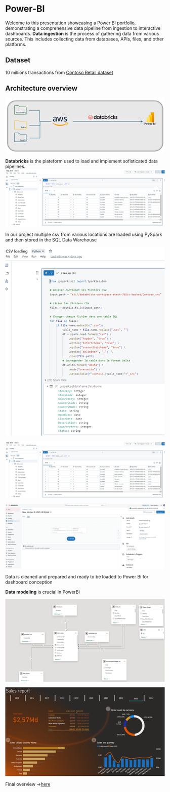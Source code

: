 # Power-BI

Welcome to this presentation showcasing a Power BI portfolio, demonstrating a comprehensive data pipeline from ingestion to interactive dashboards.
**Data ingestion** is the process of gathering data from various sources. This includes collecting data from databases, APIs, files, and other platforms.

## Dataset
10 millions transactions from [Contoso Retail dataset](https://github.com/sql-bi/Contoso-Data-Generator/releases)

## Architecture overview
![example](/images/Process.png)

**Databricks** is the plateform used to load and implement sofisticated data pipelines.
![example](/images/Databricks0.png)

In our project multiple csv from various locations are loaded using PySpark and then stored in the SQL Data Warehouse

![example](/images/Databricks1.png)

![example](/images/Databricks2.png)

![example](/images/Databricks3.png)

Data is cleaned and prepared and ready to be loaded to Power Bi for dashboard conception

**Data modeling** is crucial in PowerBi

![example](/images/DataModel.png)







![example](/images/Page1.png)

Final overview ->[here](/Print_dashboard.pdf)
